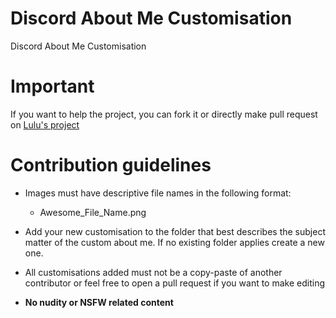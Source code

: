 # Discord About Me Customisation

Discord About Me Customisation

# Important

If you want to help the project, you can fork it or directly make pull request on <a href="https://github.com/Heyimlulu/Discord-About-Me-Customisation">Lulu's project</a>

# Contribution guidelines

- Images must have descriptive file names in the following format:
  - Awesome_File_Name.png

- Add your new customisation to the folder that best describes the subject matter of the custom about me. If no existing folder applies create a new one.

- All customisations added must not be a copy-paste of another contributor or feel free to open a pull request if you want to make editing

- **No nudity or NSFW related content**
